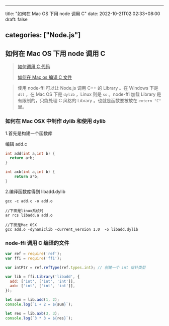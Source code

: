 
---
title: "如何在 Mac OS 下用 node 调用 C"
date: 2022-10-21T02:02:33+08:00
draft: false

categories: ["Node.js"]
---

## 如何在 Mac OS 下用 node 调用 C

> [如何调用 C 代码](https://www.cnblogs.com/binchage/p/11043973.html)
>
> [如何在 Mac os 编译 C 文件](https://blog.csdn.net/ssihc0/article/details/17299381)

> 使用 node-ffi 可以让 Node.js 调用 C++ 的 Library 。在 Windows 下是 `dll` ，在 Mac OS 下是 `dylib` ，Linux 则是 `so` 。node-ffi 加载 Library 是有限制的，只能处理 C 风格的 Library 。也就是函数要被放在 `extern "C"` 里。

### 如何在 Mac OSX 中制作 dylib 和使用 dylib

1.首先是构建一个函数库

编辑 add.c

```c
int add(int a,int b) {
  return a+b;
}

int axb(int a,int b) {
	return a*b;
}
```

2.编译函数库得到 libadd.dylib

```shell
gcc -c add.c -o add.o

//下面是linux系统时
ar rcs libadd.a add.o

//下面是Mac OSX
gcc add.o -dynamiclib -current_version 1.0  -o libadd.dylib
```

### node-ffi 调用 C 编译的文件

```javascript
var ref = require('ref');
var ffi = require('ffi');

var intPtr = ref.refType(ref.types.int); // 创建一个 int 指针类型

var lib = ffi.Library('libadd', {
  add: ['int', ['int', 'int']],
  axb: ['int', ['int', 'int']],
});

let sum = lib.add(1, 2);
console.log(`1 + 2 = ${sum}`);

let res = lib.axb(3, 3);
console.log(`3 * 3 = ${res}`);
```
